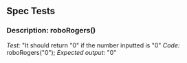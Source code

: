 ## Spec Tests

### Description: roboRogers()
*Test:* "It should return "0" if the number inputted is "0"
*Code:* roboRogers("0");
*Expected output:* "0"